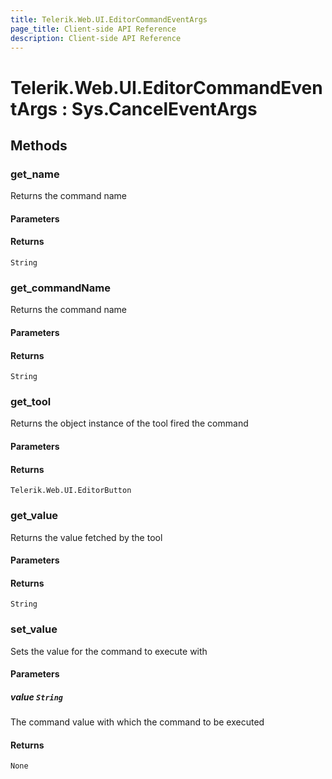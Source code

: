 ```yaml
---
title: Telerik.Web.UI.EditorCommandEventArgs
page_title: Client-side API Reference
description: Client-side API Reference
---
```


# Telerik.Web.UI.EditorCommandEventArgs : Sys.CancelEventArgs 

## Methods

### get_name

Returns the command name 

#### Parameters

#### Returns

`String` 

### get_commandName

Returns the command name 

#### Parameters

#### Returns

`String` 

### get_tool

Returns the object instance of the tool fired the command

#### Parameters

#### Returns

`Telerik.Web.UI.EditorButton` 

### get_value

Returns the value fetched by the tool

#### Parameters

#### Returns

`String` 

### set_value

Sets the value for the command to execute with

#### Parameters 

##### value `String`

The command value with which the command to be executed

#### Returns

`None` 